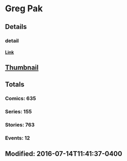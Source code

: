 # Greg  Pak 
## Details
### detail
#### [Link](http://marvel.com/comics/creators/536/greg_pak?utm_campaign=apiRef&utm_source=225578a89fc76f3d20fbffda5d17a88d)
## [Thumbnail](http://i.annihil.us/u/prod/marvel/i/mg/e/b0/4bb4ed903bd0c.jpg)
## Totals
### Comics: 635
### Series: 155
### Stories: 763
### Events: 12
## Modified: 2016-07-14T11:41:37-0400